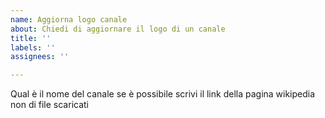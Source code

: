 ```yaml
---
name: Aggiorna logo canale
about: Chiedi di aggiornare il logo di un canale
title: ''
labels: ''
assignees: ''

---
```


Qual è il nome del canale
se è possibile scrivi il link della pagina wikipedia 
non di file scaricati

